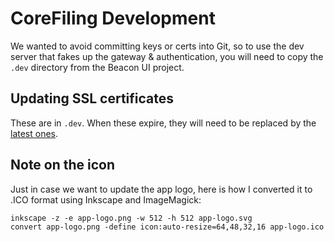 CoreFiling Development
======================

We wanted to avoid committing keys or certs into Git, so to use the dev server that
fakes up the gateway & authentication, you will need to copy the `.dev` directory
from the Beacon UI project.


Updating SSL certificates
-------------------------

These are in `.dev`. When these expire, they will need to be replaced by the [latest ones](https://wiki.int.corefiling.com/cfl/CflDotIo).


Note on the icon
----------------

Just in case we want to update the app logo, here is how I converted it to .ICO format using Inkscape and ImageMagick:

    inkscape -z -e app-logo.png -w 512 -h 512 app-logo.svg
    convert app-logo.png -define icon:auto-resize=64,48,32,16 app-logo.ico


